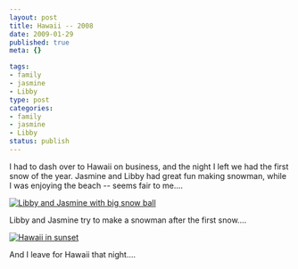 ```yaml
--- 
layout: post
title: Hawaii -- 2008
date: 2009-01-29
published: true
meta: {}

tags: 
- family
- jasmine
- Libby
type: post
categories: 
- family
- jasmine
- Libby
status: publish
---
```



I had to dash over to Hawaii on business, and the night I left we had the first snow of the year. Jasmine and Libby had great fun making snowman, while I was enjoying the beach -- seems fair to me....

 

[![Libby and Jasmine with big snow ball](http://media.eick.us/2011/05/3163423530_204fe750bd.jpg)](http://www.flickr.com/photos/19429588@N00/3163423530/ "Libby and Jasmine with big snow ball")

 

Libby and Jasmine try to make a snowman after the first snow....

 

[![Hawaii in sunset](http://media.eick.us/2011/05/3163424848_399efbdd82.jpg)](http://www.flickr.com/photos/19429588@N00/3163424848/ "Hawaii in sunset")

 

And I leave for Hawaii that night....

 

 

 



      

